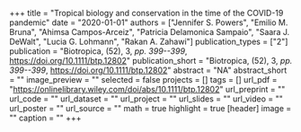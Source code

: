 +++
title = "Tropical biology and conservation in the time of the COVID-19 pandemic"
date = "2020-01-01"
authors = ["Jennifer S. Powers", "Emilio M. Bruna", "Ahimsa Campos-Arceiz", "Patricia Delamonica Sampaio", "Saara J. DeWalt", "Lucia G. Lohmann", "Rakan A. Zahawi"]
publication_types = ["2"]
publication = "Biotropica, (52), 3, _pp. 399--399_, https://doi.org/10.1111/btp.12802"
publication_short = "Biotropica, (52), 3, _pp. 399--399_, https://doi.org/10.1111/btp.12802"
abstract = "NA"
abstract_short = ""
image_preview = ""
selected = false
projects = []
tags = []
url_pdf = "https://onlinelibrary.wiley.com/doi/abs/10.1111/btp.12802"
url_preprint = ""
url_code = ""
url_dataset = ""
url_project = ""
url_slides = ""
url_video = ""
url_poster = ""
url_source = ""
math = true
highlight = true
[header]
image = ""
caption = ""
+++
